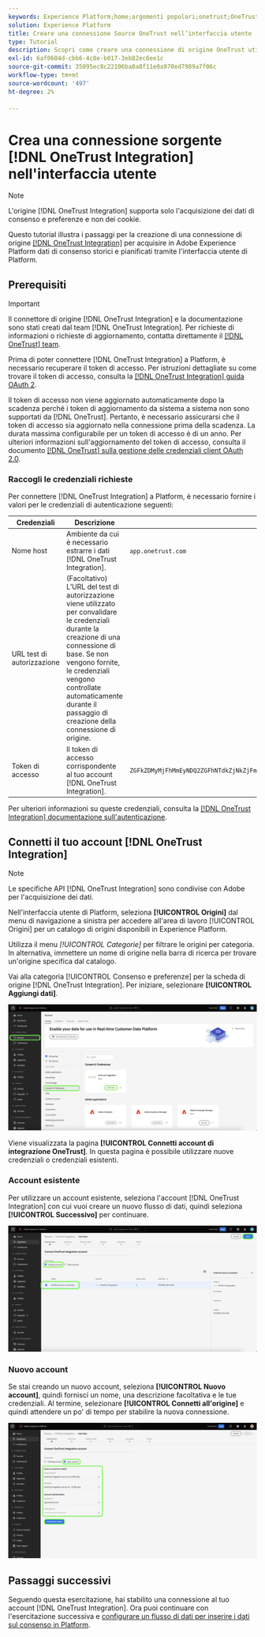 ```yaml
---
keywords: Experience Platform;home;argomenti popolari;onetrust;OneTrust
solution: Experience Platform
title: Creare una connessione Source OneTrust nell’interfaccia utente
type: Tutorial
description: Scopri come creare una connessione di origine OneTrust utilizzando l’interfaccia utente di Adobe Experience Platform.
exl-id: 6af0604d-cbb6-4c8e-b017-3eb82ec6ee1c
source-git-commit: 35095ec8c22106ba0a8f11e0a970ed7989a7f06c
workflow-type: tm+mt
source-wordcount: '497'
ht-degree: 2%

---
```


# Crea una connessione sorgente [!DNL OneTrust Integration] nell&#39;interfaccia utente

>[!NOTE]
>
>L&#39;origine [!DNL OneTrust Integration] supporta solo l&#39;acquisizione dei dati di consenso e preferenze e non dei cookie.

Questo tutorial illustra i passaggi per la creazione di una connessione di origine [[!DNL OneTrust Integration]](https://my.onetrust.com/s/contactsupport?language=en_US) per acquisire in Adobe Experience Platform dati di consenso storici e pianificati tramite l&#39;interfaccia utente di Platform.

## Prerequisiti

>[!IMPORTANT]
>
>Il connettore di origine [!DNL OneTrust Integration] e la documentazione sono stati creati dal team [!DNL OneTrust Integration]. Per richieste di informazioni o richieste di aggiornamento, contatta direttamente il [[!DNL OneTrust] team](https://my.onetrust.com/s/contactsupport?language=en_US).

Prima di poter connettere [!DNL OneTrust Integration] a Platform, è necessario recuperare il token di accesso. Per istruzioni dettagliate su come trovare il token di accesso, consulta la [[!DNL OneTrust Integration] guida OAuth 2](https://developer.onetrust.com/docs/api-docs-v3/b3A6MjI4OTUyOTc-generate-access-token).

Il token di accesso non viene aggiornato automaticamente dopo la scadenza perché i token di aggiornamento da sistema a sistema non sono supportati da [!DNL OneTrust]. Pertanto, è necessario assicurarsi che il token di accesso sia aggiornato nella connessione prima della scadenza. La durata massima configurabile per un token di accesso è di un anno. Per ulteriori informazioni sull&#39;aggiornamento del token di accesso, consulta il documento [[!DNL OneTrust] sulla gestione delle credenziali client OAuth 2.0](https://developer.onetrust.com/docs/documentation/ZG9jOjIyODk1MTUw-managing-o-auth-2-0-client-credentials).

### Raccogli le credenziali richieste

Per connettere [!DNL OneTrust Integration] a Platform, è necessario fornire i valori per le credenziali di autenticazione seguenti:

| Credenziali | Descrizione | Esempio |
| --- | --- | --- |
| Nome host | Ambiente da cui è necessario estrarre i dati [!DNL OneTrust Integration]. | `app.onetrust.com` |
| URL test di autorizzazione | (Facoltativo) L’URL del test di autorizzazione viene utilizzato per convalidare le credenziali durante la creazione di una connessione di base. Se non vengono fornite, le credenziali vengono controllate automaticamente durante il passaggio di creazione della connessione di origine. | |
| Token di accesso | Il token di accesso corrispondente al tuo account [!DNL OneTrust Integration]. | `ZGFkZDMyMjFhMmEyNDQ2ZGFhNTdkZjNkZjFmM2IyOWE6QjlUSERVUTNjOFVsRmpEZTJ6Vk9oRnF3Sk8xNlNtcm4=` |

Per ulteriori informazioni su queste credenziali, consulta la [[!DNL OneTrust Integration] documentazione sull&#39;autenticazione](https://developer.onetrust.com/docs/api-docs-v3/b3A6MjI4OTUyOTc-generate-access-token).

## Connetti il tuo account [!DNL OneTrust Integration]

>[!NOTE]
>
>Le specifiche API [!DNL OneTrust Integration] sono condivise con Adobe per l&#39;acquisizione dei dati.

Nell&#39;interfaccia utente di Platform, seleziona **[!UICONTROL Origini]** dal menu di navigazione a sinistra per accedere all&#39;area di lavoro [!UICONTROL Origini] per un catalogo di origini disponibili in Experience Platform.

Utilizza il menu *[!UICONTROL Categorie]* per filtrare le origini per categoria. In alternativa, immettere un nome di origine nella barra di ricerca per trovare un&#39;origine specifica dal catalogo.

Vai alla categoria [!UICONTROL Consenso e preferenze] per la scheda di origine [!DNL OneTrust Integration]. Per iniziare, selezionare **[!UICONTROL Aggiungi dati]**.

![Catalogo delle origini dell&#39;interfaccia utente Experience Platform.](../../../../images/tutorials/create/onetrust/catalog.png)

Viene visualizzata la pagina **[!UICONTROL Connetti account di integrazione OneTrust]**. In questa pagina è possibile utilizzare nuove credenziali o credenziali esistenti.

### Account esistente

Per utilizzare un account esistente, seleziona l&#39;account [!DNL OneTrust Integration] con cui vuoi creare un nuovo flusso di dati, quindi seleziona **[!UICONTROL Successivo]** per continuare.

![Il passaggio di autenticazione dell&#39;account esistente nel flusso di lavoro di origine.](../../../../images/tutorials/create/onetrust/existing.png)

### Nuovo account

Se stai creando un nuovo account, seleziona **[!UICONTROL Nuovo account]**, quindi fornisci un nome, una descrizione facoltativa e le tue credenziali. Al termine, selezionare **[!UICONTROL Connetti all&#39;origine]** e quindi attendere un po&#39; di tempo per stabilire la nuova connessione.

![Il nuovo passaggio di autenticazione dell&#39;account nel flusso di lavoro di origine.](../../../../images/tutorials/create/onetrust/new.png)

## Passaggi successivi

Seguendo questa esercitazione, hai stabilito una connessione al tuo account [!DNL OneTrust Integration]. Ora puoi continuare con l&#39;esercitazione successiva e [configurare un flusso di dati per inserire i dati sul consenso in Platform](../../dataflow/consent-and-preferences.md).
